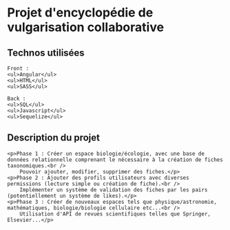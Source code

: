 # Projet d'encyclopédie de vulgarisation collaborative

## Technos utilisées
    Front :
    <ul>Angular</ul>
    <ul>HTML</ul>
    <ul>SASS</ul>

    Back : 
    <ul>SQL</ul>
    <ul>Javascript</ul>
    <ul>Sequelize</ul>

## Description du projet
    <p>Phase 1 : Créer un espace biologie/écologie, avec une base de données relationnelle comprenant le nécessaire à la création de fiches taxonomiques.<br />
        Pouvoir ajouter, modifier, supprimer des fiches.</p>
    <p>Phase 2 : Ajouter des profils utilisateurs avec diverses permissions (lecture simple ou création de fiche).<br />
        Implémenter un système de validation des fiches par les pairs (potentiellement un système de likes).</p>
    <p>Phase 3 : Créer de nouveaux espaces tels que physique/astronomie, mathématiques, biologie/biologie cellulaire etc...<br />
        Utilisation d'API de revues scientifiques telles que Springer, Elsevier...</p>